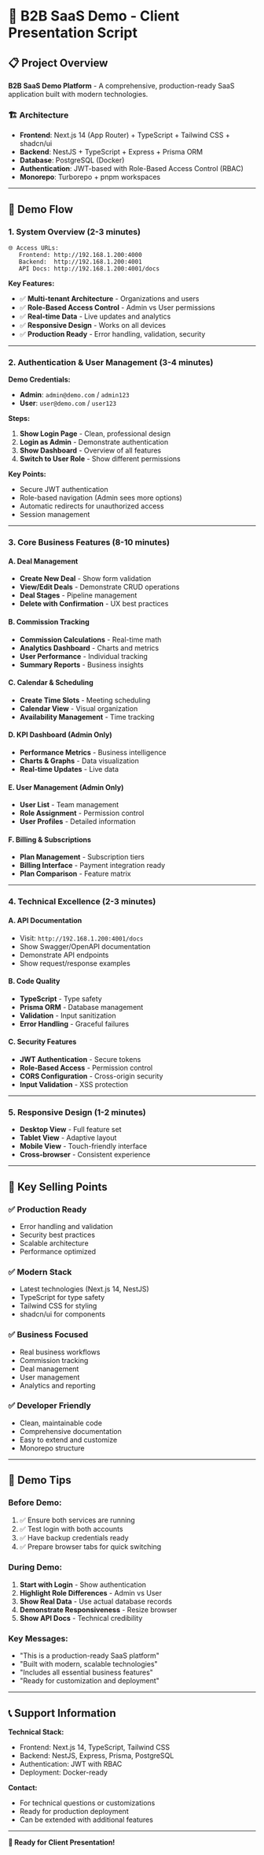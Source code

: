 # 🚀 B2B SaaS Demo - Client Presentation Script

## 📋 **Project Overview**

**B2B SaaS Demo Platform** - A comprehensive, production-ready SaaS application built with modern technologies.

### **🏗️ Architecture**

- **Frontend**: Next.js 14 (App Router) + TypeScript + Tailwind CSS + shadcn/ui
- **Backend**: NestJS + TypeScript + Express + Prisma ORM
- **Database**: PostgreSQL (Docker)
- **Authentication**: JWT-based with Role-Based Access Control (RBAC)
- **Monorepo**: Turborepo + pnpm workspaces

---

## 🎯 **Demo Flow**

### **1. System Overview (2-3 minutes)**

```
🌐 Access URLs:
   Frontend: http://192.168.1.200:4000
   Backend:  http://192.168.1.200:4001
   API Docs: http://192.168.1.200:4001/docs
```

**Key Features:**

- ✅ **Multi-tenant Architecture** - Organizations and users
- ✅ **Role-Based Access Control** - Admin vs User permissions
- ✅ **Real-time Data** - Live updates and analytics
- ✅ **Responsive Design** - Works on all devices
- ✅ **Production Ready** - Error handling, validation, security

---

### **2. Authentication & User Management (3-4 minutes)**

**Demo Credentials:**

- **Admin**: `admin@demo.com` / `admin123`
- **User**: `user@demo.com` / `user123`

**Steps:**

1. **Show Login Page** - Clean, professional design
2. **Login as Admin** - Demonstrate authentication
3. **Show Dashboard** - Overview of all features
4. **Switch to User Role** - Show different permissions

**Key Points:**

- Secure JWT authentication
- Role-based navigation (Admin sees more options)
- Automatic redirects for unauthorized access
- Session management

---

### **3. Core Business Features (8-10 minutes)**

#### **A. Deal Management**

- **Create New Deal** - Show form validation
- **View/Edit Deals** - Demonstrate CRUD operations
- **Deal Stages** - Pipeline management
- **Delete with Confirmation** - UX best practices

#### **B. Commission Tracking**

- **Commission Calculations** - Real-time math
- **Analytics Dashboard** - Charts and metrics
- **User Performance** - Individual tracking
- **Summary Reports** - Business insights

#### **C. Calendar & Scheduling**

- **Create Time Slots** - Meeting scheduling
- **Calendar View** - Visual organization
- **Availability Management** - Time tracking

#### **D. KPI Dashboard (Admin Only)**

- **Performance Metrics** - Business intelligence
- **Charts & Graphs** - Data visualization
- **Real-time Updates** - Live data

#### **E. User Management (Admin Only)**

- **User List** - Team management
- **Role Assignment** - Permission control
- **User Profiles** - Detailed information

#### **F. Billing & Subscriptions**

- **Plan Management** - Subscription tiers
- **Billing Interface** - Payment integration ready
- **Plan Comparison** - Feature matrix

---

### **4. Technical Excellence (2-3 minutes)**

#### **A. API Documentation**

- Visit: `http://192.168.1.200:4001/docs`
- Show Swagger/OpenAPI documentation
- Demonstrate API endpoints
- Show request/response examples

#### **B. Code Quality**

- **TypeScript** - Type safety
- **Prisma ORM** - Database management
- **Validation** - Input sanitization
- **Error Handling** - Graceful failures

#### **C. Security Features**

- **JWT Authentication** - Secure tokens
- **Role-Based Access** - Permission control
- **CORS Configuration** - Cross-origin security
- **Input Validation** - XSS protection

---

### **5. Responsive Design (1-2 minutes)**

- **Desktop View** - Full feature set
- **Tablet View** - Adaptive layout
- **Mobile View** - Touch-friendly interface
- **Cross-browser** - Consistent experience

---

## 🎯 **Key Selling Points**

### **✅ Production Ready**

- Error handling and validation
- Security best practices
- Scalable architecture
- Performance optimized

### **✅ Modern Stack**

- Latest technologies (Next.js 14, NestJS)
- TypeScript for type safety
- Tailwind CSS for styling
- shadcn/ui for components

### **✅ Business Focused**

- Real business workflows
- Commission tracking
- Deal management
- User management
- Analytics and reporting

### **✅ Developer Friendly**

- Clean, maintainable code
- Comprehensive documentation
- Easy to extend and customize
- Monorepo structure

---

## 🚀 **Demo Tips**

### **Before Demo:**

1. ✅ Ensure both services are running
2. ✅ Test login with both accounts
3. ✅ Have backup credentials ready
4. ✅ Prepare browser tabs for quick switching

### **During Demo:**

1. **Start with Login** - Show authentication
2. **Highlight Role Differences** - Admin vs User
3. **Show Real Data** - Use actual database records
4. **Demonstrate Responsiveness** - Resize browser
5. **Show API Docs** - Technical credibility

### **Key Messages:**

- "This is a production-ready SaaS platform"
- "Built with modern, scalable technologies"
- "Includes all essential business features"
- "Ready for customization and deployment"

---

## 📞 **Support Information**

**Technical Stack:**

- Frontend: Next.js 14, TypeScript, Tailwind CSS
- Backend: NestJS, Express, Prisma, PostgreSQL
- Authentication: JWT with RBAC
- Deployment: Docker-ready

**Contact:**

- For technical questions or customizations
- Ready for production deployment
- Can be extended with additional features

---

**🎉 Ready for Client Presentation!**
